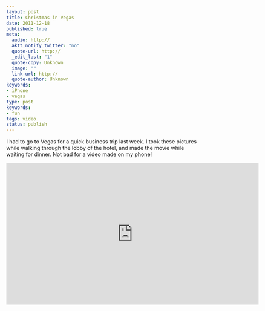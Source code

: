 ```yaml
---
layout: post
title: Christmas in Vegas
date: 2011-12-18
published: true
meta:
  audio: http://
  aktt_notify_twitter: "no"
  quote-url: http://
  _edit_last: "1"
  quote-copy: Unknown
  image: ""
  link-url: http://
  quote-author: Unknown
keywords:
- iPhone
- vegas
type: post
keywords:
- fun
tags: video
status: publish
---
```

I had to go to Vegas for a quick business trip last week. I took these pictures while walking through the lobby of the hotel, and made the movie while waiting for dinner. Not bad for a video made on my phone!

<iframe mozallowfullscreen allowfullscreen src="http://player.vimeo.com/video/33827915?title=0&amp;byline=0&amp;portrait=0" frameborder="0" height="375" webkitallowfullscreen width="667"></iframe>
